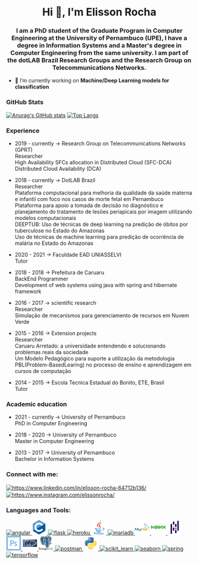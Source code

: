 <h1 align="center">Hi 👋, I'm Elisson Rocha</h1>
<h3 align="center">I am a PhD student of the Graduate Program in Computer Engineering at the University of Pernambuco (UPE), I have a degree in Information Systems and a Master's degree in Computer Engineering from the same university. I am part of the dotLAB Brazil Research Groups and the Research Group on Telecommunications Networks.</h3>

- 🔭 I’m currently working on **Machine/Deep Learning models for classification**

### GitHub Stats

[![Anurag's GitHub stats](https://github-readme-stats.vercel.app/api?username=ElissonRochaa&show_icons=true&theme=radical)](https://github.com/ElissonRochaa/) [![Top Langs](https://github-readme-stats.vercel.app/api/top-langs/?username=ElissonRochaa&layout=compact&theme=radical)](https://github.com/ElissonRochaa/)

### Experience

- 2019 - currently -> Research Group on Telecommunications Networks (GPRT)<br>
Researcher<br>
High Availability SFCs allocation in Distributed Cloud (SFC-DCA)<br>
Distributed Cloud Availability (DCA)<br>

- 2018 - currently -> DotLAB Brazil<br>
Researcher<br>
Plataforma computacional para melhoria da qualidade da saúde materna e infantil com foco nos casos de morte fetal em Pernambuco<br>
Plataforma para apoio a tomada de decisão no diagnóstico e planejamento do tratamento de lesões periapicais por imagem utilizando modelos computacionais<br>
DEEPTUB: Uso de técnicas de deep learning na predição de óbitos por tuberculose no Estado do Amazonas<br>
Uso de técnicas de machine learning para predição de ocorrência de malária no Estado do Amazonas<br>

- 2020 - 2021 -> Faculdade EAD UNIASSELVI<br>
Tutor<br>

- 2018 - 2018 -> Prefeitura de Caruaru<br>
BackEnd Programmer<br>
Development of web systems using java with spring and hibernate framework<br>

- 2016 - 2017 -> scientific research<br>
Researcher<br>
Simulação de mecanismos para gerenciamento de recursos em Nuvem Verde<br>

- 2015 - 2016 -> Extension projects<br>
Researcher<br>
Caruaru Arretado: a universidade entendendo e solucionando problemas reais da sociedade<br>
Um Modelo Pedagógico para suporte a utilização da metodologia PBL(Problem-BasedLearing) no processo de ensino e aprendizagem em cursos de computação<br>

- 2014 - 2015 -> Escola Tecnica Estadual do Bonito, ETE, Brasil<br>
Tutor<br>


### Academic education

- 2021 - currently -> University of Pernambuco<br>
PhD in Computer Engineering<br>

- 2018 - 2020 -> University of Pernambuco<br>
Master in Computer Engineering<br>

- 2013 - 2017 -> University of Pernambuco<br>
Bachelor in Information Systems<br>


### Connect with me:
<p align="left">
<a href="https://linkedin.com/in/https://www.linkedin.com/in/elisson-rocha-64712b136/" target="blank"><img align="center" src="https://raw.githubusercontent.com/rahuldkjain/github-profile-readme-generator/master/src/images/icons/Social/linked-in-alt.svg" alt="https://www.linkedin.com/in/elisson-rocha-64712b136/" height="30" width="40" /></a>
<a href="https://instagram.com/https://www.instagram.com/elissonrocha/" target="blank"><img align="center" src="https://raw.githubusercontent.com/rahuldkjain/github-profile-readme-generator/master/src/images/icons/Social/instagram.svg" alt="https://www.instagram.com/elissonrocha/" height="30" width="40" /></a>
</p>

### Languages and Tools:
<p align="left"> <a href="https://angular.io" target="_blank" rel="noreferrer"> <img src="https://angular.io/assets/images/logos/angular/angular.svg" alt="angular" width="40" height="40"/> </a> <a href="https://www.cprogramming.com/" target="_blank" rel="noreferrer"> <img src="https://raw.githubusercontent.com/devicons/devicon/master/icons/c/c-original.svg" alt="c" width="40" height="40"/> </a> <a href="https://flask.palletsprojects.com/" target="_blank" rel="noreferrer"> <img src="https://www.vectorlogo.zone/logos/pocoo_flask/pocoo_flask-icon.svg" alt="flask" width="40" height="40"/> </a> <a href="https://heroku.com" target="_blank" rel="noreferrer"> <img src="https://www.vectorlogo.zone/logos/heroku/heroku-icon.svg" alt="heroku" width="40" height="40"/> </a> <a href="https://www.java.com" target="_blank" rel="noreferrer"> <img src="https://raw.githubusercontent.com/devicons/devicon/master/icons/java/java-original.svg" alt="java" width="40" height="40"/> </a> <a href="https://mariadb.org/" target="_blank" rel="noreferrer"> <img src="https://www.vectorlogo.zone/logos/mariadb/mariadb-icon.svg" alt="mariadb" width="40" height="40"/> </a> <a href="https://www.mysql.com/" target="_blank" rel="noreferrer"> <img src="https://raw.githubusercontent.com/devicons/devicon/master/icons/mysql/mysql-original-wordmark.svg" alt="mysql" width="40" height="40"/> </a> <a href="https://www.nginx.com" target="_blank" rel="noreferrer"> <img src="https://raw.githubusercontent.com/devicons/devicon/master/icons/nginx/nginx-original.svg" alt="nginx" width="40" height="40"/> </a> <a href="https://pandas.pydata.org/" target="_blank" rel="noreferrer"> <img src="https://raw.githubusercontent.com/devicons/devicon/2ae2a900d2f041da66e950e4d48052658d850630/icons/pandas/pandas-original.svg" alt="pandas" width="40" height="40"/> </a> <a href="https://www.photoshop.com/en" target="_blank" rel="noreferrer"> <img src="https://raw.githubusercontent.com/devicons/devicon/master/icons/photoshop/photoshop-line.svg" alt="photoshop" width="40" height="40"/> </a> <a href="https://www.php.net" target="_blank" rel="noreferrer"> <img src="https://raw.githubusercontent.com/devicons/devicon/master/icons/php/php-original.svg" alt="php" width="40" height="40"/> </a> <a href="https://www.postgresql.org" target="_blank" rel="noreferrer"> <img src="https://raw.githubusercontent.com/devicons/devicon/master/icons/postgresql/postgresql-original-wordmark.svg" alt="postgresql" width="40" height="40"/> </a> <a href="https://postman.com" target="_blank" rel="noreferrer"> <img src="https://www.vectorlogo.zone/logos/getpostman/getpostman-icon.svg" alt="postman" width="40" height="40"/> </a> <a href="https://www.python.org" target="_blank" rel="noreferrer"> <img src="https://raw.githubusercontent.com/devicons/devicon/master/icons/python/python-original.svg" alt="python" width="40" height="40"/> </a> <a href="https://scikit-learn.org/" target="_blank" rel="noreferrer"> <img src="https://upload.wikimedia.org/wikipedia/commons/0/05/Scikit_learn_logo_small.svg" alt="scikit_learn" width="40" height="40"/> </a> <a href="https://seaborn.pydata.org/" target="_blank" rel="noreferrer"> <img src="https://seaborn.pydata.org/_images/logo-mark-lightbg.svg" alt="seaborn" width="40" height="40"/> </a> <a href="https://spring.io/" target="_blank" rel="noreferrer"> <img src="https://www.vectorlogo.zone/logos/springio/springio-icon.svg" alt="spring" width="40" height="40"/> </a> <a href="https://www.tensorflow.org" target="_blank" rel="noreferrer"> <img src="https://www.vectorlogo.zone/logos/tensorflow/tensorflow-icon.svg" alt="tensorflow" width="40" height="40"/> </a> </p>
